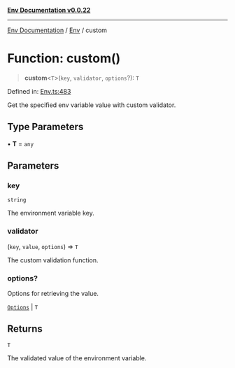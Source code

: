 [**Env Documentation v0.0.22**](../../README.md)

***

[Env Documentation](../../modules.md) / [Env](../README.md) / custom

# Function: custom()

> **custom**\<`T`\>(`key`, `validator`, `options`?): `T`

Defined in: [Env.ts:483](https://github.com/stonemjs/env/blob/03a15d504630d9dcaa3aa5276370578245d77a29/src/Env.ts#L483)

Get the specified env variable value with custom validator.

## Type Parameters

• **T** = `any`

## Parameters

### key

`string`

The environment variable key.

### validator

(`key`, `value`, `options`) => `T`

The custom validation function.

### options?

Options for retrieving the value.

[`Options`](../../declarations/interfaces/Options.md) | `T`

## Returns

`T`

The validated value of the environment variable.
